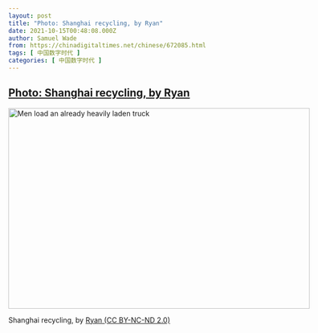 ```yaml
---
layout: post
title: "Photo: Shanghai recycling, by Ryan"
date: 2021-10-15T00:48:08.000Z
author: Samuel Wade
from: https://chinadigitaltimes.net/chinese/672085.html
tags: [ 中国数字时代 ]
categories: [ 中国数字时代 ]
---
```

<!--1634258888000-->
[Photo: Shanghai recycling, by Ryan](https://chinadigitaltimes.net/chinese/672085.html)
------

<div>
<div id="attachment_672086" style="width: 610px" class="wp-caption alignnone"><img aria-describedby="caption-attachment-672086" src="http://chinadigitaltimes.net/wp-content/uploads/2021/10/51555096489_6a1251ee6a_c-e1634258749528.jpg" alt="Men load an already heavily laden truck" width="600" height="400" class="size-full wp-image-672086" srcset="https://chinadigitaltimes.net/chinese/files/2021/10/51555096489_6a1251ee6a_c-e1634258749528.jpg 600w, https://chinadigitaltimes.net/chinese/files/2021/10/51555096489_6a1251ee6a_c-e1634258749528-300x200.jpg 300w" sizes="(max-width: 600px) 100vw, 600px" /><p id="caption-attachment-672086" class="wp-caption-text">Shanghai recycling, by <a href="https://www.flickr.com/photos/metrix_feet/51555096489">Ryan (CC BY-NC-ND 2.0)</a></p></div>
</div>
